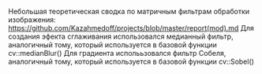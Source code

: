 Небольшая теоретическая сводка по матричным фильтрам обработки изображения: https://github.com/Kazahmedoff/projects/blob/master/report(mod).md
Для создания эфекта сглаживания использовался медианный фильтр, аналогичный тому, который используется в базовой функции cv::medianBlur()
Для градиента исполььзовался фильтр Собеля, аналогичный тому, который используется в базовой функции cv::Sobel()
